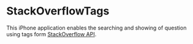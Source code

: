 # StackOverflowTags

This iPhone application enables the searching and showing of question using tags form [StackOverflow API](https://api.stackexchange.com/docs/questions).